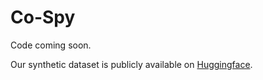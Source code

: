 # Co-Spy
Code coming soon.

Our synthetic dataset is publicly available on [Huggingface](https://huggingface.co/datasets/ruojiruoli/Co-Spy-Bench).
